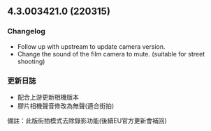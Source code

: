 ## 4.3.003421.0 (220315)
### Changelog
- Follow up with upstream to update camera version.
- Change the sound of the film camera to mute. (suitable for street shooting)

### 更新日誌
- 配合上游更新相機版本
- 膠片相機聲音修改為無聲(適合街拍)

備註：此版街拍模式去除錄影功能(後續EU官方更新會補回)
